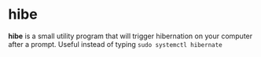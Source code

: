 # hibe

**hibe** is a small utility program that will trigger hibernation on your computer after a prompt.
Useful instead of typing `sudo systemctl hibernate`


